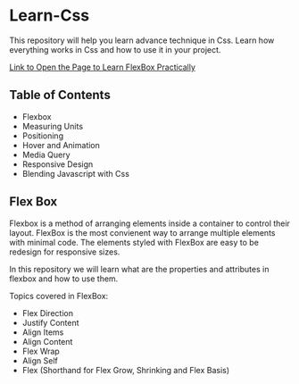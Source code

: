 # Learn-Css

This repository will help you learn advance technique in Css. Learn how everything works in Css and how to use it in your project.

[Link to Open the Page to Learn FlexBox Practically](https://github.com/Shaik-mohd-huzaifa/Learn-Css/blob/09a552a667d3c54c4629f405fbdeff5de1024057/index.html)

## Table of Contents

- Flexbox
- Measuring Units
- Positioning
- Hover and Animation
- Media Query
- Responsive Design
- Blending Javascript with Css

## Flex Box

Flexbox is a method of arranging elements inside a container to control their layout. FlexBox is the most convienent way to arrange multiple elements with minimal code. The elements styled with FlexBox are easy to be redesign for responsive sizes.

In this repository we will learn what are the properties and attributes in flexbox and how to use them.

Topics covered in FlexBox:

- Flex Direction
- Justify Content
- Align Items
- Align Content
- Flex Wrap
- Align Self
- Flex (Shorthand for Flex Grow, Shrinking and Flex Basis)
